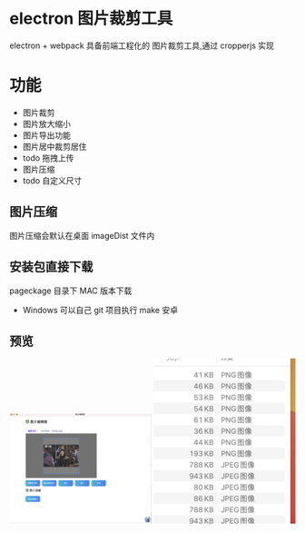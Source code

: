 # electron 图片裁剪工具

electron + webpack 具备前端工程化的 图片裁剪工具,通过 cropperjs 实现

# 功能

- 图片裁剪
- 图片放大缩小
- 图片导出功能
- 图片居中裁剪居住
- todo 拖拽上传
- 图片压缩
- todo 自定义尺寸

## 图片压缩

图片压缩会默认在桌面 imageDist 文件内

## 安装包直接下载

pageckage 目录下 MAC 版本下载

- Windows 可以自己 git 项目执行 make 安卓

## 预览

<img style="width:250px;" src="./static_md/01.png">

<img style="width:250px;" height:100px  src="./static_md/02.jpg">
